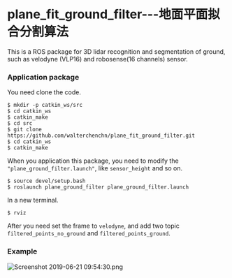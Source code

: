 # plane_fit_ground_filter---地面平面拟合分割算法

This is a ROS package for 3D lidar recognition and segmentation of ground, such as velodyne (VLP16) and robosense(16 channels) sensor.

### Application package

You need clone the code.
```
$ mkdir -p catkin_ws/src
$ cd catkin_ws
$ catkin_make
$ cd src
$ git clone https://github.com/walterchenchn/plane_fit_ground_filter.git
$ cd catkin_ws
$ catkin_make
```
When you application this package, you need to modify the `"plane_ground_filter.launch"`, like `sensor_height` and so on.

```
$ source devel/setup.bash
$ roslaunch plane_ground_filter plane_ground_filter.launch
```
In a new terminal.
```
$ rviz
```
After you need set the frame to `velodyne`, and add two topic `filtered_points_no_ground` and `filtered_points_ground`.

### Example
![Screenshot 2019-06-21 09:54:30.png](https://i.loli.net/2019/06/21/5d0c391ee7a4e87595.png)
